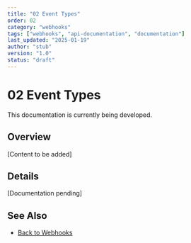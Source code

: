 ```yaml
---
title: "02 Event Types"
order: 02
category: "webhooks"
tags: ["webhooks", "api-documentation", "documentation"]
last_updated: "2025-01-19"
author: "stub"
version: "1.0"
status: "draft"
---
```


# 02 Event Types

This documentation is currently being developed.

## Overview

[Content to be added]

## Details

[Documentation pending]

## See Also

- [Back to Webhooks](./README.md)
